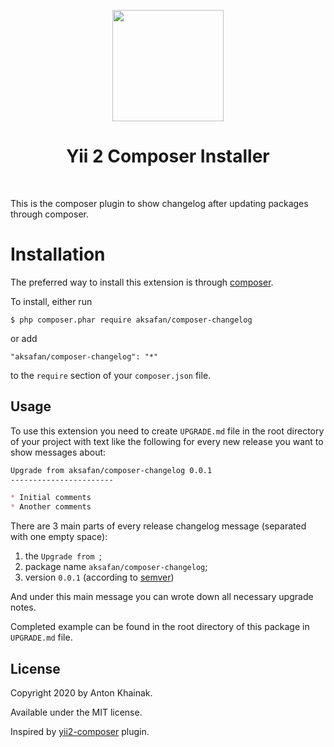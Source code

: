 <p align="center">
    <a href="https://getcomposer.org/" target="_blank" rel="external">
        <img src="https://getcomposer.org/img/logo-composer-transparent.png" height="178px">
    </a>
    <h1 align="center">Yii 2 Composer Installer</h1>
    <br>
</p>

This is the composer plugin to show changelog after updating packages through composer.

# Installation

The preferred way to install this extension is through [composer](http://getcomposer.org/download/).

To install, either run

```
$ php composer.phar require aksafan/composer-changelog
```

or add

```
"aksafan/composer-changelog": "*"
```

to the `require` section of your `composer.json` file.


Usage
-----

To use this extension you need to create `UPGRADE.md` file in the root directory of your project with text like the following for every new release you want to show messages about:

```md
Upgrade from aksafan/composer-changelog 0.0.1
-----------------------

* Initial comments
* Another comments
```

There are 3 main parts of every release changelog message (separated with one empty space):
1) the `Upgrade from `;
2) package name `aksafan/composer-changelog`;
3) version `0.0.1` (according to [semver](https://semver.org/))

And under this main message you can wrote down all necessary upgrade notes.

Completed example can be found in the root directory of this package in `UPGRADE.md` file.


License
-------

Copyright 2020 by Anton Khainak.

Available under the MIT license.

Inspired by [yii2-composer](https://github.com/yiisoft/yii2-composer) plugin.